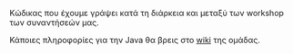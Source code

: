 Κώδικας που έχουμε γράψει κατά τη διάρκεια και μεταξύ των workshop των συναντήσεών μας.

Κάποιες πληροφορίες για την Java θα βρεις στο [wiki](https://github.com/VolosHack/Java/wiki) της ομάδας.
